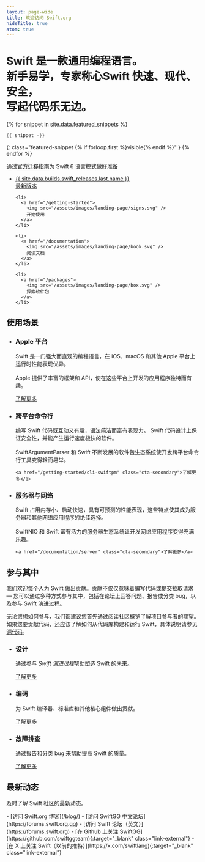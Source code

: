 ```yaml
---
layout: page-wide
title: 欢迎访问 Swift.org
hideTitle: true
atom: true
---
```


<div class="callout" markdown="1">
<h1 class="preamble">Swift 是一款<strong>通用</strong>编程语言。<br/>新手<strong>易学</strong>，专家<strong>称心</strong><span>Swift <strong>快速</strong>、<strong>现代</strong>、<strong>安全</strong>，<br/>写起代码<strong>乐无边</strong>。</span></h1>

{% for snippet in site.data.featured_snippets %}
```swift
{{ snippet -}}
```
{: class="featured-snippet {% if forloop.first %}visible{% endif %}" }
{% endfor %}
</div>

<div class="banner primary">
  <p>通过<a href="https://www.swift.org/migration/">官方迁移指南</a>为 Swift 6 语言模式做好准备</p>
</div>

<div class="link-grid">
  <ul>
    <li>
      <a href="/install">
        <div class="flex-container">
          <div class="latest-release-container">
          <span>
            {{ site.data.builds.swift_releases.last.name }}
          </span>
          </div>
          最新版本
        </div>
      </a>
    </li>

    <li>
      <a href="/getting-started">
        <img src="/assets/images/landing-page/signs.svg" />
        开始使用
      </a>
    </li>

    <li>
      <a href="/documentation">
        <img src="/assets/images/landing-page/book.svg" />
        阅读文档
      </a>
    </li>

    <li>
      <a href="/packages">
        <img src="/assets/images/landing-page/box.svg" />
        探索软件包
      </a>
    </li>
  </ul>
</div>

## 使用场景

<ul class="grid-level-0 grid-layout-use-cases">
  <li class="grid-level-1">
    <h3>Apple 平台</h3>
    <p>
      Swift 是一门强大而直观的编程语言，在 iOS、macOS 和其他 Apple 平台上运行时性能表现优异。
      <br><br>
      Apple 提供了丰富的框架和 API，使在这些平台上开发的应用程序独特而有趣。
    </p>
    <a href="https://developer.apple.com/swift/resources/" class="cta-secondary">了解更多</a>
  </li>
  <li class="grid-level-1">
    <h3>跨平台命令行</h3>
    <p>
      编写 Swift 代码既互动又有趣，语法简洁而富有表现力。
      Swift 代码设计上保证安全性，并能产生运行速度极快的软件。
      <br><br>
      SwiftArgumentParser 和 Swift 不断发展的软件包生态系统使开发跨平台命令行工具变得轻而易举。
    </p>

    <a href="/getting-started/cli-swiftpm" class="cta-secondary">了解更多</a>
  </li>
  <li class="grid-level-1">
    <h3>服务器与网络</h3>
    <p>
      Swift 占用内存小、启动快速，具有可预测的性能表现，这些特点使其成为服务器和其他网络应用程序的绝佳选择。
      <br><br>
      SwiftNIO 和 Swift 富有活力的服务器生态系统让开发网络应用程序变得充满乐趣。
    </p>

    <a href="/documentation/server" class="cta-secondary">了解更多</a>
  </li>
</ul>

## 参与其中

我们欢迎每个人为 Swift 做出贡献。贡献不仅仅意味着编写代码或提交拉取请求 — 您可以通过多种方式参与其中，包括在论坛上回答问题、报告或分类 bug，以及参与 Swift 演进过程。

无论您想如何参与，我们都建议您首先通过阅读[社区概览](/community/)了解项目参与者的期望。如果您要贡献代码，还应该了解如何从代码库构建和运行 Swift，具体说明请参见[源代码](/documentation/source-code/)。

<ul class="grid-level-0 grid-layout-3-column">
  <li class="grid-level-1">
    <h3>设计</h3>
    <p>
      通过参与 <em>Swift 演进过程</em>帮助塑造 Swift 的未来。
    </p>
    <a href="/contributing/#swift-evolution" class="cta-secondary">了解更多</a>
  </li>
  <li class="grid-level-1">
    <h3>编码</h3>
    <p>
      为 Swift 编译器、标准库和其他核心组件做出贡献。
    </p>
    <a href="/contributing/#contributing-code" class="cta-secondary">了解更多</a>
  </li>
  <li class="grid-level-1">
    <h3>故障排查</h3>
    <p>
      通过报告和分类 bug 来帮助提高 Swift 的质量。
    </p>
    <a href="/contributing/#triaging-bugs" class="cta-secondary">了解更多</a>
  </li>
</ul>

## 最新动态

及时了解 Swift 社区的最新动态。

<div class="links links-list-nostyle" markdown="1">
  - [访问 Swift.org 博客](/blog/)
  - [访问 SwiftGG 中文论坛](https://forums.swift.org.gg)
  - [访问 Swift 论坛（英文）](https://forums.swift.org)
  - [在 Github 上关注 SwiftGG](https://github.com/swiftggteam){:target="_blank" class="link-external"}
  - [在 X 上关注 Swift（以前的推特）](https://x.com/swiftlang){:target="_blank" class="link-external"}
</div>

<script>
  var featuredSnippets = document.querySelectorAll('.featured-snippet');
  var visibleSnippet = document.querySelector('.featured-snippet.visible');
  var randomIndex = Math.floor(Math.random() * featuredSnippets.length);

  visibleSnippet?.classList.remove('visible');
  featuredSnippets[randomIndex]?.classList.add('visible');
</script>
